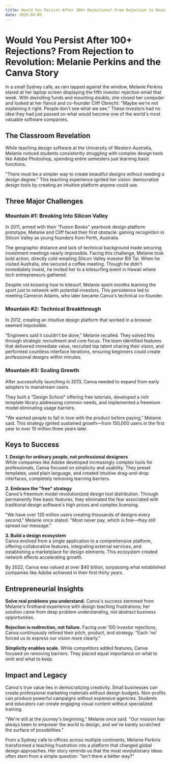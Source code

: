 ```yaml
---
title: Would You Persist After 100+ Rejections? From Rejection to Revolution - Melanie Perkins and the Canva Story
date: 2025-04-05
---
```


# Would You Persist After 100+ Rejections? From Rejection to Revolution: Melanie Perkins and the Canva Story

In a small Sydney cafe, as rain tapped against the window, Melanie Perkins stared at her laptop screen displaying the fifth investor rejection email that week. With dwindling funds and mounting doubts, she closed her computer and looked at her fiancé and co-founder Cliff Obrecht: "Maybe we're not explaining it right. People don't see what we see." These investors had no idea they had just passed on what would become one of the world's most valuable software companies.

## The Classroom Revelation

While teaching design software at the University of Western Australia, Melanie noticed students consistently struggling with complex design tools like Adobe Photoshop, spending entire semesters just learning basic functions.

"There must be a simpler way to create beautiful designs without needing a design degree." This teaching experience ignited her vision: democratize design tools by creating an intuitive platform anyone could use.

## Three Major Challenges

### Mountain #1: Breaking Into Silicon Valley

In 2011, armed with their "Fusion Books" yearbook design platform prototype, Melanie and Cliff faced their first obstacle: gaining recognition in Silicon Valley as young founders from Perth, Australia.

The geographic distance and lack of technical background made securing investment meetings nearly impossible. Facing this challenge, Melanie took bold action, directly cold-emailing Silicon Valley investor Bill Tai. When he visited Australia, she secured a coffee meeting. Though he didn't immediately invest, he invited her to a kitesurfing event in Hawaii where tech entrepreneurs gathered.

Despite not knowing how to kitesurf, Melanie spent months learning the sport just to network with potential investors. This persistence led to meeting Cameron Adams, who later became Canva's technical co-founder.

### Mountain #2: Technical Breakthrough

In 2012, creating an intuitive design platform that worked in a browser seemed impossible.

"Engineers said it couldn't be done," Melanie recalled. They solved this through strategic recruitment and core focus. The team identified features that delivered immediate value, recruited top talent sharing their vision, and performed countless interface iterations, ensuring beginners could create professional designs within minutes.

### Mountain #3: Scaling Growth

After successfully launching in 2013, Canva needed to expand from early adopters to mainstream users.

They built a "Design School" offering free tutorials, developed a rich template library addressing common needs, and implemented a freemium model eliminating usage barriers.

"We wanted people to fall in love with the product before paying," Melanie said. This strategy ignited sustained growth—from 150,000 users in the first year to over 10 million three years later.

## Keys to Success

**1. Design for ordinary people, not professional designers**  
While companies like Adobe developed increasingly complex tools for professionals, Canva focused on simplicity and usability. They preset templates, used plain language, and created intuitive drag-and-drop interfaces, completely removing learning barriers.

**2. Embrace the "free" strategy**  
Canva's freemium model revolutionized design tool distribution. Through permanently free basic features, they eliminated the fear associated with traditional design software's high prices and complex licensing.

"We have over 135 million users creating thousands of designs every second," Melanie once stated. "Most never pay, which is fine—they still spread our message."

**3. Build a design ecosystem**  
Canva evolved from a single application to a comprehensive platform, offering collaborative features, integrating external services, and establishing a marketplace for design elements. This ecosystem created network effects accelerating growth.

By 2022, Canva was valued at over $40 billion, surpassing what established companies like Adobe achieved in their first thirty years.

## Entrepreneurial Insights

**Solve real problems you understand.** Canva's success stemmed from Melanie's firsthand experience with design teaching frustrations; her solution came from deep problem understanding, not abstract business opportunities.

**Rejection is redirection, not failure.** Facing over 100 investor rejections, Canva continuously refined their pitch, product, and strategy. "Each 'no' forced us to express our vision more clearly."

**Simplicity enables scale.** While competitors added features, Canva focused on removing barriers. They placed equal importance on what to omit and what to keep.

## Impact and Legacy

Canva's true value lies in democratizing creativity. Small businesses can create professional marketing materials without design budgets. Non-profits can produce powerful campaigns without expensive agencies. Students and educators can create engaging visual content without specialized training.

"We're still at the journey's beginning," Melanie once said. "Our mission has always been to empower the world to design, and we've barely scratched the surface of possibilities."

From a Sydney cafe to offices across multiple continents, Melanie Perkins transformed a teaching frustration into a platform that changed global design approaches. Her story reminds us that the most revolutionary ideas often stem from a simple question: "Isn't there a better way?"
